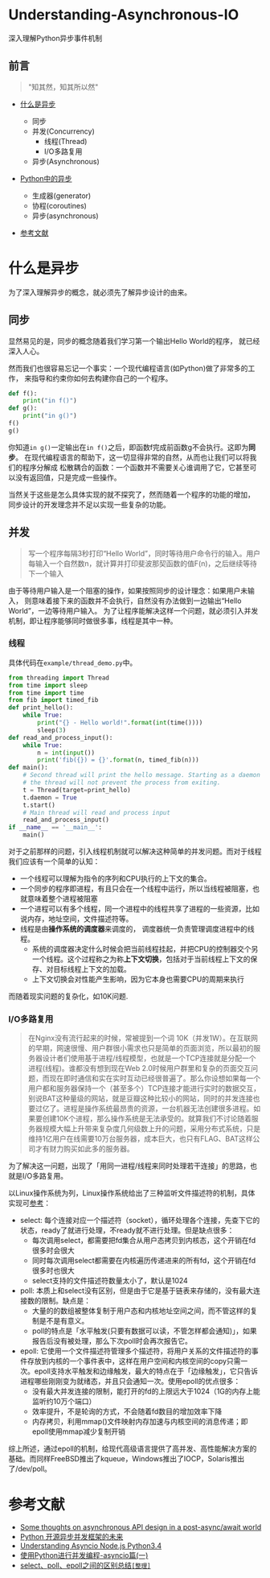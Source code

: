 # Understanding-Asynchronous-IO
深入理解Python异步事件机制

## 前言

> "知其然，知其所以然"

* [什么是异步](#什么是异步)
    * 同步
    * 并发(Concurrency)
        * 线程(Thread)
        * I/O多路复用
    * 异步(Asynchronous)
        
* [Python中的异步](#Python中的异步)
    * 生成器(generator)
    * 协程(coroutines)
    * 异步(asynchronous)
* [参考文献](#参考文献)
         
# 什么是异步

为了深入理解异步的概念，就必须先了解异步设计的由来。

## 同步

显然易见的是，同步的概念随着我们学习第一个输出Hello World的程序，
就已经深入人心。

然而我们也很容易忘记一个事实：一个现代编程语言(如Python)做了非常多的工作，
来指导和约束你如何去构建你自己的一个程序。

```python
def f():
    print("in f()")
def g():
    print("in g()")
f()
g()
```

你知道`in g()`一定输出在`in f()`之后，即函数f完成前函数g不会执行。这即为**同步**。
在现代编程语言的帮助下，这一切显得非常的自然，从而也让我们可以将我们的程序分解成
松散耦合的函数：一个函数并不需要关心谁调用了它，它甚至可以没有返回值，只是完成一些操作。

当然关于这些是怎么具体实现的就不探究了，然而随着一个程序的功能的增加，
同步设计的开发理念并不足以实现一些复杂的功能。

## 并发

> 写一个程序每隔3秒打印“Hello World”，同时等待用户命令行的输入。用户每输入一个自然数n，就计算并打印斐波那契函数的值F(n)，之后继续等待下一个输入

由于等待用户输入是一个阻塞的操作，如果按照同步的设计理念：如果用户未输入，
则意味着接下来的函数并不会执行，自然没有办法做到一边输出“Hello World”，一边等待用户输入。
为了让程序能解决这样一个问题，就必须引入并发机制，即让程序能够同时做很多事，线程是其中一种。

### 线程
具体代码在`example/thread_demo.py`中。

```python
from threading import Thread
from time import sleep
from time import time
from fib import timed_fib
def print_hello():
    while True:
        print("{} - Hello world!".format(int(time())))
        sleep(3)
def read_and_process_input():
    while True:
        n = int(input())
        print('fib({}) = {}'.format(n, timed_fib(n)))
def main():
    # Second thread will print the hello message. Starting as a daemon means
    # the thread will not prevent the process from exiting.
    t = Thread(target=print_hello)
    t.daemon = True
    t.start()
    # Main thread will read and process input
    read_and_process_input()
if __name__ == '__main__':
    main()
```

对于之前那样的问题，引入线程机制就可以解决这种简单的并发问题。而对于线程我们应该有一个简单的认知：

* 一个线程可以理解为指令的序列和CPU执行的上下文的集合。
* 一个同步的程序即进程，有且只会在一个线程中运行，所以当线程被阻塞，也就意味着整个进程被阻塞
* 一个进程可以有多个线程，同一个进程中的线程共享了进程的一些资源，比如说内存，地址空间，文件描述符等。
* 线程是由**操作系统的调度器**来调度的， 调度器统一负责管理调度进程中的线程。
    * 系统的调度器决定什么时候会把当前线程挂起，并把CPU的控制器交个另一个线程。这个过程称之为称**上下文切换**，包括对于当前线程上下文的保存、对目标线程上下文的加载。
    * 上下文切换会对性能产生影响，因为它本身也需要CPU的周期来执行

而随着现实问题的复杂化，如10K问题.

### I/O多路复用

> 在Nginx没有流行起来的时候，常被提到一个词 10K（并发1W）。在互联网的早期，网速很慢、用户群很小需求也只是简单的页面浏览，所以最初的服务器设计者们使用基于进程/线程模型，也就是一个TCP连接就是分配一个进程(线程)。谁都没有想到现在Web 2.0时候用户群里和复杂的页面交互问题，而现在即时通信和实在实时互动已经很普遍了。那么你设想如果每一个用户都和服务器保持一个（甚至多个）TCP连接才能进行实时的数据交互，别说BAT这种量级的网站，就是豆瓣这种比较小的网站，同时的并发连接也要过亿了。进程是操作系统最昂贵的资源，一台机器无法创建很多进程。如果要创建10K个进程，那么操作系统是无法承受的。就算我们不讨论随着服务器规模大幅上升带来复杂度几何级数上升的问题，采用分布式系统，只是维持1亿用户在线需要10万台服务器，成本巨大，也只有FLAG、BAT这样公司才有财力购买如此多的服务器。

为了解决这一问题，出现了「用同一进程/线程来同时处理若干连接」的思路，也就是I/O多路复用。

以Linux操作系统为列，Linux操作系统给出了三种监听文件描述符的机制，具体实现可[参考](http://www.cnblogs.com/Anker/p/3265058.html)：

* select: 每个连接对应一个描述符（socket），循环处理各个连接，先查下它的状态，ready了就进行处理，不ready就不进行处理。但是缺点很多：
    * 每次调用select，都需要把fd集合从用户态拷贝到内核态，这个开销在fd很多时会很大
    * 同时每次调用select都需要在内核遍历传递进来的所有fd，这个开销在fd很多时也很大
    * select支持的文件描述符数量太小了，默认是1024
* poll: 本质上和select没有区别，但是由于它是基于链表来存储的，没有最大连接数的限制。缺点是：
    * 大量的的数组被整体复制于用户态和内核地址空间之间，而不管这样的复制是不是有意义。
    * poll的特点是「水平触发(只要有数据可以读，不管怎样都会通知)」，如果报告后没有被处理，那么下次poll时会再次报告它。
* epoll: 它使用一个文件描述符管理多个描述符，将用户关系的文件描述符的事件存放到内核的一个事件表中，这样在用户空间和内核空间的copy只需一次。epoll支持水平触发和边缘触发，最大的特点在于「边缘触发」，它只告诉进程哪些刚刚变为就绪态，并且只会通知一次。使用epoll的优点很多：
    * 没有最大并发连接的限制，能打开的fd的上限远大于1024（1G的内存上能监听约10万个端口）
    * 效率提升，不是轮询的方式，不会随着fd数目的增加效率下降
    * 内存拷贝，利用mmap()文件映射内存加速与内核空间的消息传递；即epoll使用mmap减少复制开销
    
综上所述，通过epoll的机制，给现代高级语言提供了高并发、高性能解决方案的基础。而同样FreeBSD推出了kqueue，Windows推出了IOCP，Solaris推出了/dev/poll。

# 参考文献

* [Some thoughts on asynchronous API design in a post-async/await world](https://vorpus.org/blog/some-thoughts-on-asynchronous-api-design-in-a-post-asyncawait-world/)
* [Python 开源异步并发框架的未来](https://segmentfault.com/a/1190000000471602)
* [Understanding Asyncio Node.js Python3.4](http://sahandsaba.com/understanding-asyncio-node-js-python-3-4.html)
* [使用Python进行并发编程-asyncio篇(一)](http://www.dongwm.com/archives/%E4%BD%BF%E7%94%A8Python%E8%BF%9B%E8%A1%8C%E5%B9%B6%E5%8F%91%E7%BC%96%E7%A8%8B-asyncio%E7%AF%87/)
* [select、poll、epoll之间的区别总结`[整理]`](http://www.cnblogs.com/Anker/p/3265058.html)


